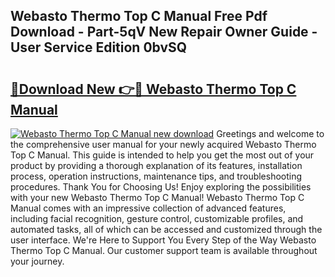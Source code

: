 ## Webasto Thermo Top C Manual Free Pdf Download - Part-5qV New Repair Owner Guide - User Service Edition 0bvSQ

# <h2><a href="http://cf12824.oget.top/?id=Webasto+Thermo+Top+C+Manual">🔗Download New 👉🔴 Webasto Thermo Top C Manual</a></h2>

[![Webasto Thermo Top C Manual new download](https://i.imgur.com/5g1atiW.png)](http://cf12824.oget.top/?id=Webasto+Thermo+Top+C+Manual)
Greetings and welcome to the comprehensive user manual for your newly acquired Webasto Thermo Top C Manual. This guide is intended to help you get the most out of your product by providing a thorough explanation of its features, installation process, operation instructions, maintenance tips, and troubleshooting procedures. Thank You for Choosing Us! Enjoy exploring the possibilities with your new Webasto Thermo Top C Manual! Webasto Thermo Top C Manual comes with an impressive collection of advanced features, including facial recognition, gesture control, customizable profiles, and automated tasks, all of which can be accessed and customized through the user interface. We're Here to Support You Every Step of the Way Webasto Thermo Top C Manual. Our customer support team is available throughout your journey.
